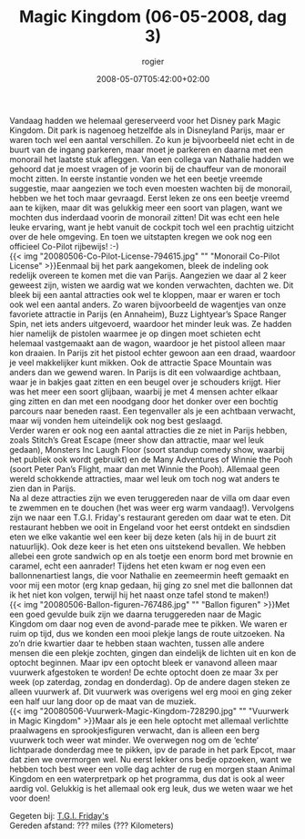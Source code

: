 ﻿---
title: Magic Kingdom (06-05-2008, dag 3)
author: rogier
type: post
date: 2008-05-07T05:42:00+02:00
url: /weblog/2008/05/07/magic-kingdom-06-05-2008-dag-3/
commentFolder: 2008-05-07-magic-kingdom-06-05-2008-dag-3
categories:
- Vakantie
tags:
- Amerika
- Oost-kant
resources:
- src: 20080506-Co-Pilot-License-794615.jpg
  title: Monorail Co-Pilot License
- src: 20080506-Ballon-figuren-767486.jpg
  title: Ballon figuren
- src: 20080506-Vuurwerk-Magic-Kingdom-728290.jpg
  title: Vuurwerk in Magic Kingdom

---
Vandaag hadden we helemaal gereserveerd voor het Disney park Magic Kingdom. Dit park is nagenoeg hetzelfde als in Disneyland Parijs, maar er waren toch wel een aantal verschillen. Zo kun je bijvoorbeeld niet echt in de buurt van de ingang parkeren, maar moet je parkeren en daarna met een monorail het laatste stuk afleggen. Van een collega van Nathalie hadden we gehoord dat je moest vragen of je voorin bij de chauffeur van de monorail mocht zitten. In eerste instantie vonden we het een beetje vreemde suggestie, maar aangezien we toch even moesten wachten bij de monorail, hebben we het toch maar gevraagd. Eerst leken ze ons een beetje vreemd aan te kijken, maar dit was gelukkig meer een soort van plagen, want we mochten dus inderdaad voorin de monorail zitten! Dit was echt een hele leuke ervaring, want je hebt vanuit de cockpit toch wel een prachtig uitzicht over de hele omgeving. En toen we uitstapten kregen we ook nog een officieel Co-Pilot rijbewijs! :-)  
{{< img "20080506-Co-Pilot-License-794615.jpg" ""  "Monorail Co-Pilot License" >}}Eenmaal bij het park aangekomen, bleek de indeling ook redelijk overeen te komen met die van Parijs. Aangezien we daar al 2 keer geweest zijn, wisten we aardig wat we konden verwachten, dachten we. Dit bleek bij een aantal attracties ook wel te kloppen, maar er waren er toch ook wel een aantal anders. Zo waren bijvoorbeeld de wagentjes van onze favoriete attractie in Parijs (en Annaheim), Buzz Lightyear’s Space Ranger Spin, net iets anders uitgevoerd, waardoor het minder leuk was. Ze hadden hier namelijk de pistolen waarmee je op dingen moet schieten echt helemaal vastgemaakt aan de wagon, waardoor je het pistool alleen maar kon draaien. In Parijs zit het pistool echter gewoon aan een draad, waardoor je veel makkelijker kunt mikken. Ook de attractie Space Mountain was anders dan we gewend waren. In Parijs is dit een volwaardige achtbaan, waar je in bakjes gaat zitten en een beugel over je schouders krijgt. Hier was het meer een soort glijbaan, waarbij je met 4 mensen achter elkaar ging zitten en dan met een noodgang door het donker over een bochtig parcours naar beneden raast. Een tegenvaller als je een achtbaan verwacht, maar wij vonden hem uiteindelijk ook nog best geslaagd.  
Verder waren er ook nog een aantal attracties die ze niet in Parijs hebben, zoals Stitch’s Great Escape (meer show dan attractie, maar wel leuk gedaan), Monsters Inc Laugh Floor (soort standup comedy show, waarbij het publiek ook wordt gebruikt) en de Many Adventures of Winnie the Pooh (soort Peter Pan’s Flight, maar dan met Winnie the Pooh). Allemaal geen wereld schokkende attracties, maar wel leuk om toch nog wat anders te zien dan in Parijs.  
Na al deze attracties zijn we even teruggereden naar de villa om daar even te zwemmen en te douchen (het was weer erg warm vandaag!). Vervolgens zijn we naar een T.G.I. Friday's restaurant gereden om daar wat te eten. Dit restaurant hebben we ooit in Engeland voor het eerst ontdekt en sindsdien eten we elke vakantie wel een keer bij deze keten (als hij in de buurt zit natuurlijk). Ook deze keer is het eten ons uitstekend bevallen. We hebben allebei een grote sandwich op en als toetje een enorm bord met brownie en caramel, echt een aanrader! Tijdens het eten kwam er nog even een ballonnenartiest langs, die voor Nathalie en zeemeermin heeft gemaakt en voor mij een motor (erg knap gedaan, hij ging zo snel met die ballonnen dat ik het niet kon volgen, terwijl hij het naast onze tafel stond te maken!)  
{{< img "20080506-Ballon-figuren-767486.jpg" ""  "Ballon figuren" >}}Met een goed gevulde buik zijn we daarna teruggereden naar de Magic Kingdom om daar nog even de avond-parade mee te pikken. We waren er ruim op tijd, dus we konden een mooi plekje langs de route uitzoeken. Na zo’n drie kwartier daar te hebben staan wachten, tussen alle andere mensen die een plekje zochten, gingen dan eindelijk de lichten uit en kon de optocht beginnen. Maar ipv een optocht bleek er vanavond alleen maar vuurwerk afgestoken te worden! De echte optocht doen ze maar 3x per week (op zaterdag, zondag en donderdag). Op de andere dagen steken ze alleen vuurwerk af. Dit vuurwerk was overigens wel erg mooi en ging zeker een half uur lang door op de maat van de muziek.   
{{< img "20080506-Vuurwerk-Magic-Kingdom-728290.jpg" ""  "Vuurwerk in Magic Kingdom" >}}Maar als je een hele optocht met allemaal verlichtte praalwagens en sprookjesfiguren verwacht, dan is alleen een berg vuurwerk toch weer wat minder. We overwegen nog om de ‘echte‘ lichtparade donderdag mee te pikken, ipv de parade in het park Epcot, maar dat zien we overmorgen wel. Nu eerst lekker ons bedje opzoeken, want we hebben toch best weer een volle dag achter de rug en morgen staan Animal Kingdom en een waterpretpark op het programma, dus dat is ook al weer aardig vol. Gelukkig is het allemaal ook erg leuk, dus we weten waar we het voor doen!  

Gegeten bij: [T.G.I. Friday's](http://www.tgifridays.com/)  
Gereden afstand:  ??? miles (??? Kilometers)
